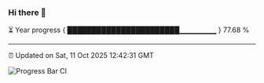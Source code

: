 ### Hi there 👋

⏳ Year progress { ███████████████████████▁▁▁▁▁▁▁ } 77.68 %

---

⏰ Updated on Sat, 11 Oct 2025 12:42:31 GMT

![Progress Bar CI](https://github.com/ZhaoGui/ZhaoGui/workflows/Progress%20Bar%20CI/badge.svg)
